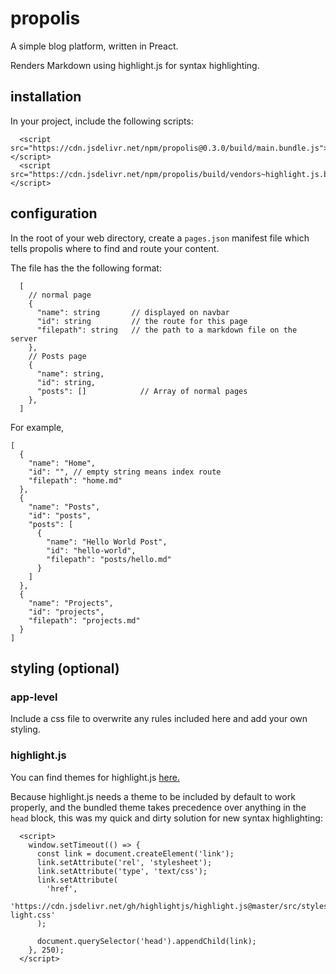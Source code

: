 # propolis

A simple blog platform, written in Preact.

Renders Markdown using highlight.js for syntax highlighting.

## installation

In your project, include the following scripts:

```
  <script src="https://cdn.jsdelivr.net/npm/propolis@0.3.0/build/main.bundle.js"></script>
  <script src="https://cdn.jsdelivr.net/npm/propolis/build/vendors~highlight.js.bundle.js"></script>
```

## configuration

In the root of your web directory, create a `pages.json` manifest file which tells propolis where to find and route your content.

The file has the the following format:

```
  [
    // normal page
    {
      "name": string       // displayed on navbar
      "id": string         // the route for this page
      "filepath": string   // the path to a markdown file on the server
    },
    // Posts page
    {
      "name": string,
      "id": string,
      "posts": []            // Array of normal pages
    },
  ]
```

For example,

```
[
  {
    "name": "Home",
    "id": "", // empty string means index route
    "filepath": "home.md"
  },
  {
    "name": "Posts",
    "id": "posts",
    "posts": [
      {
        "name": "Hello World Post",
        "id": "hello-world",
        "filepath": "posts/hello.md"
      }
    ]
  },
  {
    "name": "Projects",
    "id": "projects",
    "filepath": "projects.md"
  }
]

```

## styling (optional)

### app-level

Include a css file to overwrite any rules included here and add your own styling.

### highlight.js

You can find themes for highlight.js [here.](https://github.com/highlightjs/highlight.js/tree/master/src/styles)

Because highlight.js needs a theme to be included by default to work properly, and the bundled theme takes precedence over anything in the `head` block, this was my quick and dirty solution for new syntax highlighting:

```
  <script>
    window.setTimeout(() => {
      const link = document.createElement('link');
      link.setAttribute('rel', 'stylesheet');
      link.setAttribute('type', 'text/css');
      link.setAttribute(
        'href',
        'https://cdn.jsdelivr.net/gh/highlightjs/highlight.js@master/src/styles/solarized-light.css'
      );

      document.querySelector('head').appendChild(link);
    }, 250);
  </script>
```
